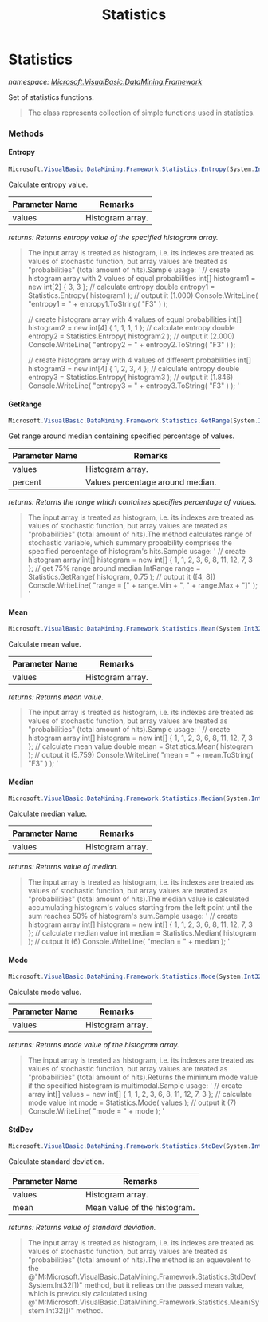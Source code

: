 ﻿---
title: Statistics
---

# Statistics
_namespace: [Microsoft.VisualBasic.DataMining.Framework](N-Microsoft.VisualBasic.DataMining.Framework.html)_

Set of statistics functions.

> The class represents collection of simple functions used
>  in statistics.


### Methods

#### Entropy
```csharp
Microsoft.VisualBasic.DataMining.Framework.Statistics.Entropy(System.Int32[])
```
Calculate entropy value.

|Parameter Name|Remarks|
|--------------|-------|
|values|Histogram array.|

_returns: Returns entropy value of the specified histagram array._
> The input array is treated as histogram, i.e. its
>  indexes are treated as values of stochastic function, but
>  array values are treated as "probabilities" (total amount of
>  hits).Sample usage:
>  '
>  // create histogram array with 2 values of equal probabilities
>  int[] histogram1 = new int[2] { 3, 3 };
>  // calculate entropy
>  double entropy1 = Statistics.Entropy( histogram1 );
>  // output it (1.000)
>  Console.WriteLine( "entropy1 = " + entropy1.ToString( "F3" ) );
>  
>  // create histogram array with 4 values of equal probabilities
>  int[] histogram2 = new int[4] { 1, 1, 1, 1 };
>  // calculate entropy
>  double entropy2 = Statistics.Entropy( histogram2 );
>  // output it (2.000)
>  Console.WriteLine( "entropy2 = " + entropy2.ToString( "F3" ) );
>  
>  // create histogram array with 4 values of different probabilities
>  int[] histogram3 = new int[4] { 1, 2, 3, 4 };
>  // calculate entropy
>  double entropy3 = Statistics.Entropy( histogram3 );
>  // output it (1.846)
>  Console.WriteLine( "entropy3 = " + entropy3.ToString( "F3" ) );
>  '
>  

#### GetRange
```csharp
Microsoft.VisualBasic.DataMining.Framework.Statistics.GetRange(System.Int32[],System.Double)
```
Get range around median containing specified percentage of values.

|Parameter Name|Remarks|
|--------------|-------|
|values|Histogram array.|
|percent|Values percentage around median.|

_returns: Returns the range which containes specifies percentage
 of values._
> The input array is treated as histogram, i.e. its
>  indexes are treated as values of stochastic function, but
>  array values are treated as "probabilities" (total amount of
>  hits).The method calculates range of stochastic variable, which summary probability
>  comprises the specified percentage of histogram's hits.Sample usage:
>  '
>  // create histogram array
>  int[] histogram = new int[] { 1, 1, 2, 3, 6, 8, 11, 12, 7, 3 };
>  // get 75% range around median
>  IntRange range = Statistics.GetRange( histogram, 0.75 );
>  // output it ([4, 8])
>  Console.WriteLine( "range = [" + range.Min + ", " + range.Max + "]" );
>  '
>  

#### Mean
```csharp
Microsoft.VisualBasic.DataMining.Framework.Statistics.Mean(System.Int32[])
```
Calculate mean value.

|Parameter Name|Remarks|
|--------------|-------|
|values|Histogram array.|

_returns: Returns mean value._
> The input array is treated as histogram, i.e. its
>  indexes are treated as values of stochastic function, but
>  array values are treated as "probabilities" (total amount of
>  hits).Sample usage:
>  '
>  // create histogram array
>  int[] histogram = new int[] { 1, 1, 2, 3, 6, 8, 11, 12, 7, 3 };
>  // calculate mean value
>  double mean = Statistics.Mean( histogram );
>  // output it (5.759)
>  Console.WriteLine( "mean = " + mean.ToString( "F3" ) );
>  '
>  

#### Median
```csharp
Microsoft.VisualBasic.DataMining.Framework.Statistics.Median(System.Int32[])
```
Calculate median value.

|Parameter Name|Remarks|
|--------------|-------|
|values|Histogram array.|

_returns: Returns value of median._
> The input array is treated as histogram, i.e. its
>  indexes are treated as values of stochastic function, but
>  array values are treated as "probabilities" (total amount of
>  hits).The median value is calculated accumulating histogram's
>  values starting from the left point until the sum reaches 50% of
>  histogram's sum.Sample usage:
>  '
>  // create histogram array
>  int[] histogram = new int[] { 1, 1, 2, 3, 6, 8, 11, 12, 7, 3 };
>  // calculate median value
>  int median = Statistics.Median( histogram );
>  // output it (6)
>  Console.WriteLine( "median = " + median );
>  '
>  

#### Mode
```csharp
Microsoft.VisualBasic.DataMining.Framework.Statistics.Mode(System.Int32[])
```
Calculate mode value.

|Parameter Name|Remarks|
|--------------|-------|
|values|Histogram array.|

_returns: Returns mode value of the histogram array._
> The input array is treated as histogram, i.e. its
>  indexes are treated as values of stochastic function, but
>  array values are treated as "probabilities" (total amount of
>  hits).Returns the minimum mode value if the specified histogram is multimodal.Sample usage:
>  '
>  // create array
>  int[] values = new int[] { 1, 1, 2, 3, 6, 8, 11, 12, 7, 3 };
>  // calculate mode value
>  int mode = Statistics.Mode( values );
>  // output it (7)
>  Console.WriteLine( "mode = " + mode );
>  '
>  

#### StdDev
```csharp
Microsoft.VisualBasic.DataMining.Framework.Statistics.StdDev(System.Int32[],System.Double)
```
Calculate standard deviation.

|Parameter Name|Remarks|
|--------------|-------|
|values|Histogram array.|
|mean|Mean value of the histogram.|

_returns: Returns value of standard deviation._
> The input array is treated as histogram, i.e. its
>  indexes are treated as values of stochastic function, but
>  array values are treated as "probabilities" (total amount of
>  hits).The method is an equevalent to the @"M:Microsoft.VisualBasic.DataMining.Framework.Statistics.StdDev(System.Int32[])" method,
>  but it relieas on the passed mean value, which is previously calculated
>  using @"M:Microsoft.VisualBasic.DataMining.Framework.Statistics.Mean(System.Int32[])" method.


